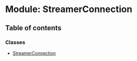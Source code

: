 # Module: StreamerConnection

## Table of contents

### Classes

- [StreamerConnection](../wiki/StreamerConnection.StreamerConnection)
